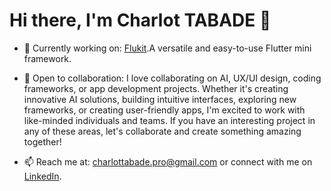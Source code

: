 # Hi there, I'm **Charlot TABADE** 👋

- :telescope: Currently working on: [Flukit](https://github.com/charles9904/flukit).A versatile and easy-to-use Flutter mini framework.

- :dancers: Open to collaboration: I love collaborating on AI, UX/UI design, coding frameworks, or app development projects. Whether it's creating innovative AI solutions, building intuitive interfaces, exploring new frameworks, or creating user-friendly apps, I'm excited to work with like-minded individuals and teams. If you have an interesting project in any of these areas, let's collaborate and create something amazing together!

- :mailbox: Reach me at: charlottabade.pro@gmail.com or connect with me on [LinkedIn](https://www.linkedin.com/in/charlot-tabade/).
